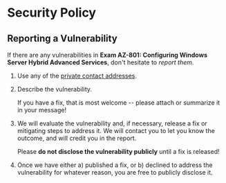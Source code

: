 # Security Policy

## Reporting a Vulnerability

If there are any vulnerabilities in **Exam AZ-801: Configuring Windows Server Hybrid Advanced Services**, don't hesitate to _report them_.

1. Use any of the [private contact addresses](https://github.com/timothywarner/az801#support).
2. Describe the vulnerability.

   If you have a fix, that is most welcome -- please attach or summarize it in your message!

3. We will evaluate the vulnerability and, if necessary, release a fix or mitigating steps to address it. We will contact you to let you know the outcome, and will credit you in the report.

   Please **do not disclose the vulnerability publicly** until a fix is released!

4. Once we have either a) published a fix, or b) declined to address the vulnerability for whatever reason, you are free to publicly disclose it.
